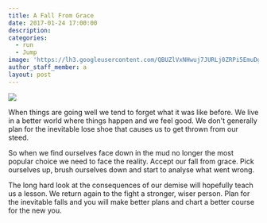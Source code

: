 ```yaml
---
title: A Fall From Grace
date: 2017-01-24 17:00:00
description:
categories:
  - run
  - Jump
image: 'https://lh3.googleusercontent.com/QBUZlVxNHwuj7JURLj0ZRPi5EmuDgSsFQV2LGeIURABX0mnKdHHvPggk-J6eCEenVo60jEQS454-uLE=w1680-h1050-rw-no?.jpg'
author_staff_member: a
layout: post
---
```



![](https://lh3.googleusercontent.com/QBUZlVxNHwuj7JURLj0ZRPi5EmuDgSsFQV2LGeIURABX0mnKdHHvPggk-J6eCEenVo60jEQS454-uLE=w1680-h1050-rw-no)

When things are going well we tend to forget what it was like before. We live in a better world where things happen and we feel good. We don't generally plan for the inevitable lose shoe that causes us to get thrown from our steed.

So when we find ourselves face down in the mud no longer the most popular choice we need to face the reality. Accept our fall from grace. Pick ourselves up, brush ourselves down and start to analyse what went wrong.

The long hard look at the consequences of our demise will hopefully teach us a lesson. We return again to the fight a stronger, wiser person. Plan for the inevitable falls and you will make better plans and chart a better course for the new you.